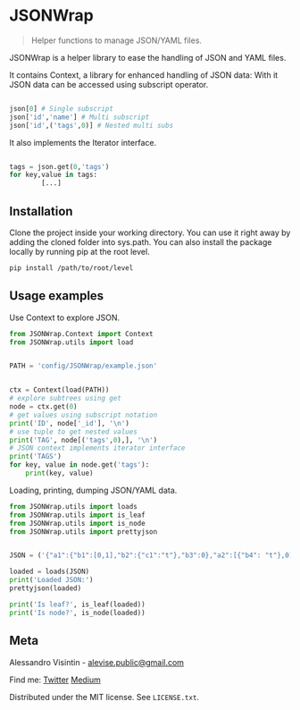 # JSONWrap
> Helper functions to manage JSON/YAML files.

JSONWrap is a helper library to ease the handling of JSON and YAML files.

It contains Context, a library for enhanced handling of JSON data:
With it JSON data can be accessed using subscript operator.
```py

json[0] # Single subscript
json['id','name'] # Multi subscript
json['id',('tags',0)] # Nested multi subs 

```
It also implements the Iterator interface.
```py

tags = json.get(0,'tags')
for key,value in tags:
		[...]

```

## Installation
Clone the project inside your working directory.
You can use it right away by adding the cloned folder into sys.path.
You can also install the package locally by running pip at the root level.
```sh
pip install /path/to/root/level
```

## Usage examples
Use Context to explore JSON.
```py
from JSONWrap.Context import Context
from JSONWrap.utils import load


PATH = 'config/JSONWrap/example.json'


ctx = Context(load(PATH))
# explore subtrees using get
node = ctx.get(0)
# get values using subscript notation
print('ID', node['_id'], '\n')
# use tuple to get nested values
print('TAG', node[('tags',0),], '\n')
# JSON context implements iterator interface
print('TAGS')
for key, value in node.get('tags'):
	print(key, value)

```
Loading, printing, dumping JSON/YAML data.
```py
from JSONWrap.utils import loads
from JSONWrap.utils import is_leaf
from JSONWrap.utils import is_node
from JSONWrap.utils import prettyjson


JSON = ('{"a1":{"b1":[0,1],"b2":{"c1":"t"},"b3":0},"a2":[{"b4": "t"},0]}')

loaded = loads(JSON)
print('Loaded JSON:')
prettyjson(loaded)

print('Is leaf?', is_leaf(loaded))
print('Is node?', is_node(loaded))

```

## Meta
Alessandro Visintin - alevise.public@gmail.com

Find me: [Twitter](https://twitter.com/analog_cs) [Medium](https://medium.com/@analog_cs)

Distributed under the MIT license. See ``LICENSE.txt``.
